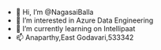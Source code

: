 - 👋 Hi, I’m @NagasaiBalla
- 👀 I’m interested in Azure Data Engineering
- 🌱 I’m currently learning on Intellipaat
- 📫 Anaparthy,East Godavari,533342

<!---
NagasaiBalla/NagasaiBalla is a ✨ special ✨ repository because its `README.md` (this file) appears on your GitHub profile.
You can click the Preview link to take a look at your changes.
--->
